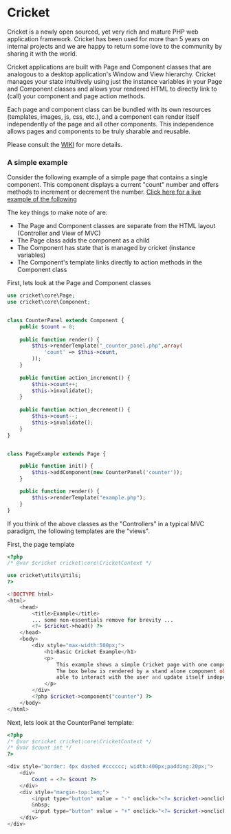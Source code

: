 Cricket
=======

Cricket is a newly open sourced, yet very rich and mature PHP web application framework.  Cricket has been used for more than 5 years on internal projects and we are happy to return some love to the community by sharing it with the world.

Cricket applications are built with Page and Component classes that are analogous to a desktop application's Window and View hierarchy.    Cricket manages your state intuitively using just the instance variables in your Page and Component classes and allows your rendered HTML to directly link to (call) your component and page action methods.

Each page and component class can be bundled with its own resources (templates, images, js, css, etc.), and a component can render itself independently of the page and all other components. This independence allows pages and components to be truly sharable and reusable. 

Please consult the [WIKI](https://github.com/bhubauer/cricket/wiki) for more details.

### A simple example

Consider the following example of a simple page that contains a single component.  This component displays a current "count" number and offers methods to increment or decrement the number.  [Click here for a live example of the following](http://www.hubauer.com/cricket-dev/basic-example/page.php/example)

The key things to make note of are:
* The Page and Component classes are separate from the HTML layout (Controller and View of MVC)
* The Page class adds the component as a child
* The Component has state that is managed by cricket (instance variables)
* The Component's template links directly to action methods in the Component class


First, lets look at the Page and Component classes
```php
use cricket\core\Page;
use cricket\core\Component;


class CounterPanel extends Component {
    public $count = 0;
    
    public function render() {
        $this->renderTemplate("_counter_panel.php",array(
            'count' => $this->count,
        ));
    }
    
    public function action_increment() {
        $this->count++;
        $this->invalidate();
    }
    
    public function action_decrement() {
        $this->count--;
        $this->invalidate();
    }
}


class PageExample extends Page {

    public function init() {
        $this->addComponent(new CounterPanel('counter'));
    }

    public function render() {
        $this->renderTemplate("example.php");
    }
}
```

If you think of the above classes as the "Controllers" in a typical MVC paradigm, the following templates are the "views".

First, the page template
```php
<?php
/* @var $cricket cricket\core\CricketContext */

use cricket\utils\Utils;
?>

<!DOCTYPE html>
<html>
    <head>
        <title>Example</title>
        ... some non-essentials remove for brevity ...
        <?= $cricket->head() ?>
    </head>
    <body>
        <div style="max-width:500px;">
            <h1>Basic Cricket Example</h1>
            <p>
                This example shows a simple Cricket page with one component.  
                The box below is rendered by a stand alone component object which is 
                able to interact with the user and update itself independently of the page.
            </p>
        </div>
        <?php $cricket->component("counter") ?>
    </body>
</html>
```

Next, lets look at the CounterPanel template:
```php
<?php
/* @var $cricket cricket\core\CricketContext */
/* @var $count int */
?>

<div style="border: 4px dashed #cccccc; width:400px;padding:20px;">
    <div>
        Count = <?= $count ?>
    </div>
    <div style="margin-top:1em;">
        <input type="button" value = "-" onclick="<?= $cricket->onclick('decrement') ?>">
        &nbsp;
        <input type="button" value = "+" onclick="<?= $cricket->onclick('increment') ?>">
    </div>
</div>
```
